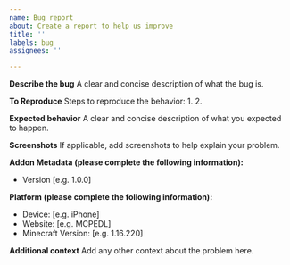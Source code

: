 ```yaml
---
name: Bug report
about: Create a report to help us improve
title: ''
labels: bug
assignees: ''

---
```


**Describe the bug**
A clear and concise description of what the bug is.

**To Reproduce**
Steps to reproduce the behavior:
1.
2.

**Expected behavior**
A clear and concise description of what you expected to happen.

**Screenshots**
If applicable, add screenshots to help explain your problem.

**Addon Metadata (please complete the following information):**
 - Version [e.g. 1.0.0]

**Platform (please complete the following information):**
 - Device: [e.g. iPhone]
 - Website: [e.g. MCPEDL]
 - Minecraft Version: [e.g. 1.16.220]

**Additional context**
Add any other context about the problem here.
